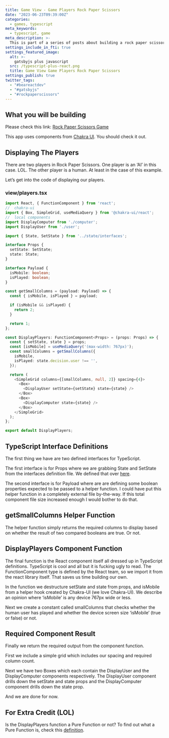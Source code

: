 ```yaml
---
title: Game View - Game Players Rock Paper Scissors
date: "2023-06-23T09:39:00Z"
categories:
  - games, typescript
meta_keywords:
  - typescript, game
meta_description: >-
  This is part of a series of posts about building a rock paper scissors game in gatsbyjs.
settings_include_in_fti: true
settings_featured_image:
  alt: >-
    gatsbyjs plus javascript
  src: /typescript-plus-react.png
  title: Game View Game Players Rock Paper Scissors
settings_publish: true
twitter_tags:
  - "#beareactdev"
  - "#gatsbyjs"
  - "#rockpaperscissors"
---
```


## What you will be building

Please check this link: <a href="https://beareact.dev/games/rock-paper-scissors/" target="_blank">Rock Paper Scissors Game</a>

This app uses components from <a href="https://chakra-ui.com/" rel="noopener" target="_blank">Chakra UI</a>. You should check it out.

## Displaying The Players

There are two players in Rock Paper Scissors. One player is an ‘AI’ in this case. LOL. The other player is a human. At least in the case of this example.

Let’s get into the code of displaying our players.

### view/players.tsx

```typescript
import React, { FunctionComponent } from 'react';
//  chakra-ui
import { Box, SimpleGrid, useMediaQuery } from '@chakra-ui/react';
//  local components
import DisplayComputer from './computer';
import DisplayUser from './user';

import { State, SetState } from '../state/interfaces';

interface Props {
  setState: SetState;
  state: State;
}

interface Payload {
  isMobile: boolean;
  isPlayed: boolean;
}

const getSmallColumns = (payload: Payload) => {
  const { isMobile, isPlayed } = payload;

  if (isMobile && isPlayed) {
    return 2;
  }

  return 1;
};

const DisplayPlayers: FunctionComponent<Props> = (props: Props) => {
  const { setState, state } = props;
  const [isMobile] = useMediaQuery('(max-width: 767px)');
  const smallColumns = getSmallColumns({
    isMobile,
    isPlayed: state.decision.user !== '',
  });

  return (
    <SimpleGrid columns={[smallColumns, null, 2]} spacing={4}>
      <Box>
        <DisplayUser setState={setState} state={state} />
      </Box>
      <Box>
        <DisplayComputer state={state} />
      </Box>
    </SimpleGrid>
  );
};

export default DisplayPlayers;
```

## TypeScript Interface Definitions

The first thing we have are two defined interfaces for TypeScript.

The first interface is for Props where we are grabbing State and SetState from the interfaces definition file. We defined that over <a href="/game-state-rock-paper-scissors/">here</a>.

The second interface is for Payload where are are defining some boolean properties expected to be passed to a helper function. I could have put this helper function in a completely external file by-the-way. If this total component file size increased enough I would bother to do that.

## getSmallColumns Helper Function

The helper function simply returns the required columns to display based on whether the result of two compared booleans are true. Or not.

## DisplayPlayers Component Function

The final function is the React component itself all dressed up in TypeScript definitions. TypeScript is cool and all but it is fucking ugly to read. The FunctionComponent type is defined by the React team, so we import it from the react library itself. That saves us time building our own.

In the function we destructure setState and state from props, and isMobile from a helper hook created by Chakra-UI (we love Chakra-UI). We describe an opinion where ‘isMobile’ is any device 767px wide or less.

Next we create a constant called smallColumns that checks whether the human user has played and whether the device screen size ‘isMobile’ (true or false) or not.

## Required Component Result

Finally we return the required output from the component function.

First we include a simple grid which includes our spacing and required column count.

Next we have two Boxes which each contain the DisplayUser and the DisplayComputer components respectively. The DisplayUser component drills down the setState and state props and the DisplayComputer component drills down the state prop.

And we are done for now.

## For Extra Credit (LOL)

Is the DisplayPlayers function a Pure Function or not? To find out what a Pure Function is, check this <a href="https://en.wikipedia.org/wiki/Pure_function" target="_blank">definition</a>.
